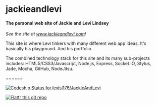 # jackieandlevi

#### The personal web site of Jackie and Levi Lindsey

_See the site at www.jackieandlevi.com!_

This site is where Levi tinkers with many different web app ideas. It's basically his playground. And his portfolio.

The combined technology stack for this site and its many sub-projects includes: HTML5/CSS3/Javascript, Node.js, Express, Socket.IO, Stylus, Jade, Mocha, GitHub, NodeJitsu.

======

[![Codeship Status for levisl176/JackieAndLevi](https://www.codeship.io/projects/f7eaaf70-63a1-0131-6568-124350f7f3f0/status?branch=master)](https://www.codeship.io/projects/12381)

[![Flattr this git repo](http://api.flattr.com/button/flattr-badge-large.png)](https://flattr.com/submit/auto?user_id=levisl176&url=github.com/levisl176/jackieandlevi&title=jackieandlevi&language=javascript&tags=github&category=software)
